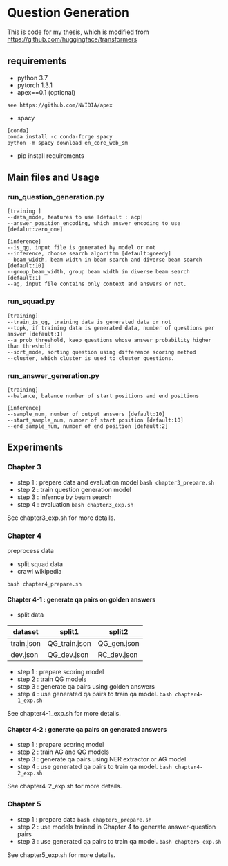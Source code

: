 # Question Generation
This is code for my thesis, which is modified from https://github.com/huggingface/transformers

## requirements
* python 3.7
* pytorch 1.3.1
* apex==0.1 (optional)
```
see https://github.com/NVIDIA/apex
```
* spacy
```
[conda]
conda install -c conda-forge spacy
python -m spacy download en_core_web_sm
```
* pip install requirements

## Main files and Usage
### run_question_generation.py 
```
[training ]
--data_mode, features to use [default : acp]
--answer_position_encoding, which answer encoding to use [defalut:zero_one]

[inference]
--is_qg, input file is generated by model or not
--inference, choose search algorithm [default:greedy]
--beam_width, beam width in beam search and diverse beam search [default:10]
--group_beam_width, group beam width in diverse beam search [default:1]
--ag, input file contains only context and answers or not.
```

### run_squad.py
```
[training]
--train_is_qg, training data is generated data or not
--topk, if training data is generated data, number of questions per answer [default:1]
--a_prob_threshold, keep questions whose answer probability higher than threshold
--sort_mode, sorting question using difference scoring method
--cluster, which cluster is used to cluster questions.
```
### run_answer_generation.py
```
[training]
--balance, balance number of start positions and end positions

[inference]
--sample_num, number of output answers [default:10]
--start_sample_num, number of start position [default:10]
--end_sample_num, number of end position [default:2]
```


## Experiments
### Chapter 3
* step 1 : prepare data and evaluation model
`bash chapter3_prepare.sh`
* step 2 : train question generation model
* step 3 : infernce by beam search
* step 4 : evaluation
`bash chapter3_exp.sh`

See chapter3_exp.sh for more details.


### Chapter 4
preprocess data
* split squad data
* crawl wikipedia

`bash chapter4_prepare.sh`

#### Chapter 4-1 : generate qa pairs on golden answers
* split data

| dataset | split1| split2|
| -------- | -------- | -------- |
| train.json    | QG_train.json     | QG_gen.json  |
|dev.json | QG_dev.json| RC_dev.json|

* step 1 : prepare scoring model
* step 2 : train QG models
* step 3 : generate qa pairs using golden answers
* step 4 : use generated qa pairs to train qa model.
`bash chapter4-1_exp.sh`

See chapter4-1_exp.sh for more details.

#### Chapter 4-2 : generate qa pairs on generated answers
* step 1 : prepare scoring model
* step 2 : train AG and QG models
* step 3 : generate qa pairs using NER extractor or AG model
* step 4 : use generated qa pairs to train qa model.
`bash chapter4-2_exp.sh`

See chapter4-2_exp.sh for more details.

### Chapter 5
* step 1 : prepare data
`bash chapter5_prepare.sh`
* step 2 : use models trained in Chapter 4 to generate answer-question pairs
* step 3 : use generated qa pairs to train qa model. 
`bash chapter5_exp.sh`

See chapter5_exp.sh for more details.